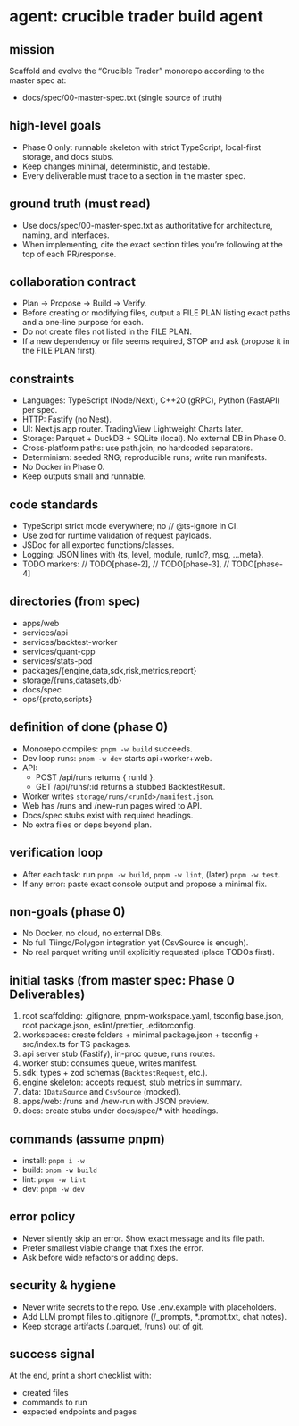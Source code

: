 # agent: crucible trader build agent

## mission

Scaffold and evolve the “Crucible Trader” monorepo according to the master spec at:

- docs/spec/00-master-spec.txt (single source of truth)

## high-level goals

- Phase 0 only: runnable skeleton with strict TypeScript, local-first storage, and docs stubs.
- Keep changes minimal, deterministic, and testable.
- Every deliverable must trace to a section in the master spec.

## ground truth (must read)

- Use docs/spec/00-master-spec.txt as authoritative for architecture, naming, and interfaces.
- When implementing, cite the exact section titles you’re following at the top of each PR/response.

## collaboration contract

- Plan → Propose → Build → Verify.
- Before creating or modifying files, output a FILE PLAN listing exact paths and a one-line purpose for each.
- Do not create files not listed in the FILE PLAN.
- If a new dependency or file seems required, STOP and ask (propose it in the FILE PLAN first).

## constraints

- Languages: TypeScript (Node/Next), C++20 (gRPC), Python (FastAPI) per spec.
- HTTP: Fastify (no Nest).
- UI: Next.js app router. TradingView Lightweight Charts later.
- Storage: Parquet + DuckDB + SQLite (local). No external DB in Phase 0.
- Cross-platform paths: use path.join; no hardcoded separators.
- Determinism: seeded RNG; reproducible runs; write run manifests.
- No Docker in Phase 0.
- Keep outputs small and runnable.

## code standards

- TypeScript strict mode everywhere; no // @ts-ignore in CI.
- Use zod for runtime validation of request payloads.
- JSDoc for all exported functions/classes.
- Logging: JSON lines with {ts, level, module, runId?, msg, ...meta}.
- TODO markers: // TODO[phase-2], // TODO[phase-3], // TODO[phase-4]

## directories (from spec)

- apps/web
- services/api
- services/backtest-worker
- services/quant-cpp
- services/stats-pod
- packages/{engine,data,sdk,risk,metrics,report}
- storage/{runs,datasets,db}
- docs/spec
- ops/{proto,scripts}

## definition of done (phase 0)

- Monorepo compiles: `pnpm -w build` succeeds.
- Dev loop runs: `pnpm -w dev` starts api+worker+web.
- API:
  - POST /api/runs returns { runId }.
  - GET /api/runs/:id returns a stubbed BacktestResult.
- Worker writes `storage/runs/<runId>/manifest.json`.
- Web has /runs and /new-run pages wired to API.
- Docs/spec stubs exist with required headings.
- No extra files or deps beyond plan.

## verification loop

- After each task: run `pnpm -w build`, `pnpm -w lint`, (later) `pnpm -w test`.
- If any error: paste exact console output and propose a minimal fix.

## non-goals (phase 0)

- No Docker, no cloud, no external DBs.
- No full Tiingo/Polygon integration yet (CsvSource is enough).
- No real parquet writing until explicitly requested (place TODOs first).

## initial tasks (from master spec: Phase 0 Deliverables)

1. root scaffolding: .gitignore, pnpm-workspace.yaml, tsconfig.base.json, root package.json, eslint/prettier, .editorconfig.
2. workspaces: create folders + minimal package.json + tsconfig + src/index.ts for TS packages.
3. api server stub (Fastify), in-proc queue, runs routes.
4. worker stub: consumes queue, writes manifest.
5. sdk: types + zod schemas (`BacktestRequest`, etc.).
6. engine skeleton: accepts request, stub metrics in summary.
7. data: `IDataSource` and `CsvSource` (mocked).
8. apps/web: /runs and /new-run with JSON preview.
9. docs: create stubs under docs/spec/\* with headings.

## commands (assume pnpm)

- install: `pnpm i -w`
- build: `pnpm -w build`
- lint: `pnpm -w lint`
- dev: `pnpm -w dev`

## error policy

- Never silently skip an error. Show exact message and its file path.
- Prefer smallest viable change that fixes the error.
- Ask before wide refactors or adding deps.

## security & hygiene

- Never write secrets to the repo. Use .env.example with placeholders.
- Add LLM prompt files to .gitignore (/\_prompts, \*.prompt.txt, chat notes).
- Keep storage artifacts (.parquet, /runs) out of git.

## success signal

At the end, print a short checklist with:

- created files
- commands to run
- expected endpoints and pages
